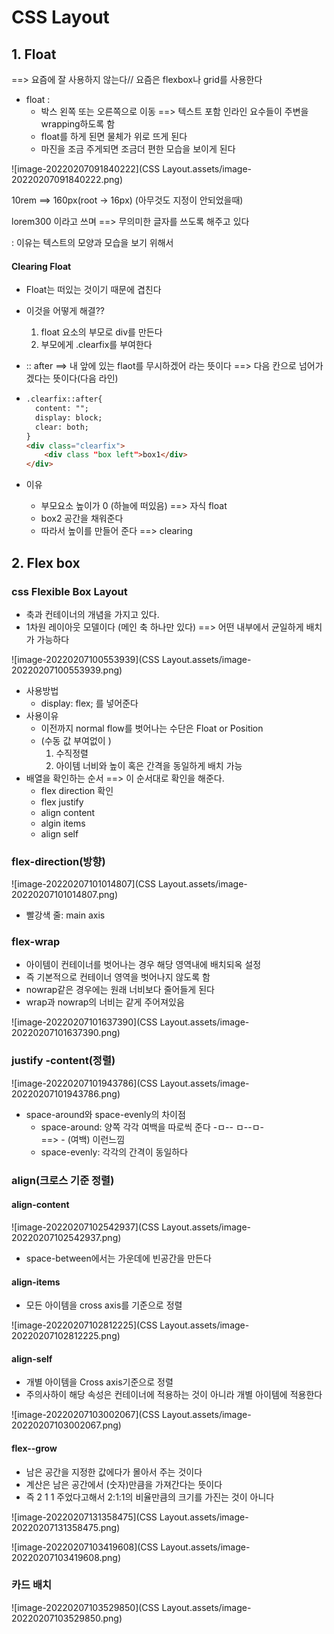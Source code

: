 # CSS Layout

## 1. Float

==> 요즘에 잘 사용하지 않는다// 요즘은 flexbox나 grid를 사용한다

- float : 
  - 박스 왼쪽 또는 오른쪽으로 이동 ==> 텍스트 포함 인라인 요수들이 주변을 wrapping하도록 함
  - float를 하게 된면 물체가 위로 뜨게 된다
  - 마진을 조금 주게되면 조금더 편한 모습을 보이게 된다

![image-20220207091840222](CSS Layout.assets/image-20220207091840222.png)

10rem ==> 160px(root -> 16px)  (아무것도 지정이 안되었을때)

lorem300 이라고 쓰며 ==> 무의미한 글자를 쓰도록 해주고 있다

: 이유는 텍스트의 모양과 모습을 보기 위해서

#### Clearing Float

- Float는 떠있는 것이기 때문에 겹친다
- 이것을 어떻게 해결??

  1. float 요소의 부모로 div를 만든다
  2. 부모에게 .clearfix를 부여한다

- :: after ==> 내 앞에 있는 flaot를 무시하겠어 라는 뜻이다
  ==> 다음 칸으로 넘어가겠다는 뜻이다(다음 라인)

- ```html
  .clearfix::after{
  	content: "";
  	display: block;
  	clear: both;
  }
  <div class="clearfix">
      <div class "box left">box1</div>    
  </div>
  ```

- 이유
  - 부모요소 높이가 0 (하늘에 떠있음) ==> 자식 float
  - box2 공간을 채워준다
  - 따라서 높이를 만들어 준다 ==> clearing



## 2. Flex box

### css Flexible Box Layout

- 축과 컨테이너의 개념을 가지고 있다.
- 1차원 레이아웃 모델이다 (메인 축 하나만 있다)
  ==> 어떤 내부에서 균일하게 배치가 가능하다

![image-20220207100553939](CSS Layout.assets/image-20220207100553939.png)



- 사용방법
  - display: flex; 를 넣어준다
- 사용이유
  - 이전까지  normal flow를 벗어나는 수단은 Float or Position
  - (수동 값 부여없이 )
    1. 수직정렬
    2. 아이템 너비와 높이 혹은 간격을 동일하게 배치 가능
- 배열을 확인하는 순서 ==> 이 순서대로 확인을 해준다.
  - flex direction 확인
  - flex justify
  - align content
  - algin items
  - align self




### flex-direction(방향)

![image-20220207101014807](CSS Layout.assets/image-20220207101014807.png)

- 빨강색 줄: main axis

### flex-wrap

- 아이템이 컨테이너를 벗어나는 경우 해당 영역내에 배치되옥 설정
- 즉 기본적으로 컨테이너 영역을 벗어나지 않도록 함
- nowrap같은 경우에는 원래 너비보다 줄어들게 된다
- wrap과 nowrap의 너비는 같게 주어져있음

![image-20220207101637390](CSS Layout.assets/image-20220207101637390.png)

### justify -content(정렬)

![image-20220207101943786](CSS Layout.assets/image-20220207101943786.png)

- space-around와 space-evenly의 차이점
  - space-around: 양쪽 각각 여백을 따로씩 준다 -ㅁ-- ㅁ--ㅁ-  
    ==> -  (여백) 이런느낌 
  -  space-evenly: 각각의 간격이 동일하다



### align(크로스 기준 정렬)

#### align-content

![image-20220207102542937](CSS Layout.assets/image-20220207102542937.png)

- space-between에서는 가운데에 빈공간을 만든다



#### align-items

- 모든 아이템을 cross axis를 기준으로 정렬

![image-20220207102812225](CSS Layout.assets/image-20220207102812225.png)



#### align-self

- 개별 아이템을 Cross axis기준으로 정렬
- 주의사하이 해당 속성은 컨테이너에 적용하는 것이 아니라 개별 아이템에 적용한다

![image-20220207103002067](CSS Layout.assets/image-20220207103002067.png)



#### flex--grow

- 남은 공간을 지정한 값에다가 몰아서 주는 것이다
- 계산은 남은 공간에서 (숫자)만큼을 가져간다는 뜻이다
- 즉 2 1 1 주었다고해서 2:1:1의 비율만큼의 크기를 가진는 것이 아니다

![image-20220207131358475](CSS Layout.assets/image-20220207131358475.png)

![image-20220207103419608](CSS Layout.assets/image-20220207103419608.png)



### 카드 배치

![image-20220207103529850](CSS Layout.assets/image-20220207103529850.png)



